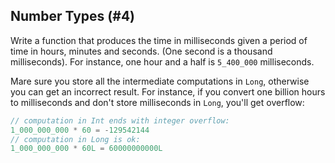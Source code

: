 ## Number Types (#4)

Write a function that produces the time in milliseconds given a period of time
in hours, minutes and seconds. (One second is a thousand milliseconds). For
instance, one hour and a half is `5_400_000` milliseconds.

<div class="hint">

Mare sure you store all the intermediate computations in `Long`,
otherwise you can get an incorrect result.
For instance, if you convert one billion hours to milliseconds
and don't store milliseconds in `Long`, you'll get overflow:

```kotlin
// computation in Int ends with integer overflow:
1_000_000_000 * 60 = -129542144
// computation in Long is ok:  
1_000_000_000 * 60L = 60000000000L
```

</div>